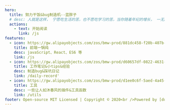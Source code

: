 ```yaml
---
hero:
  title: 努力干饭&bug制造机--蓝胖子
  # desc: 人就是这样， 宁愿吃生活的苦，也不愿吃学习的苦，当你随着年纪的增长， 一无所成时才会发现， 只有知识才能充盈你的世界，不间断的学习才能给自己安全感，无论海角天涯，只此心安及是家。
  actions:
    - text: 开始阅读
      link: /js
features:
  - icon: https://gw.alipayobjects.com/zos/bmw-prod/881dc458-f20b-407b-947a-95104b5ec82b/k79dm8ih_w144_h144.png
    title: 前端一锅炖
    desc: javaScript、React、ES6 等
    link: /js
  - icon: https://gw.alipayobjects.com/zos/bmw-prod/d60657df-0822-4631-9d7c-e7a869c2f21c/k79dmz3q_w126_h126.png
    title: 工作笔记&小tips&经验
    desc: 制造bug&踩坑日记
    link: /daily-record'
  - icon: https://gw.alipayobjects.com/zos/bmw-prod/d1ee0c6f-5aed-4a45-a507-339a4bfe076c/k7bjsocq_w144_h144.png
    title: 工具
    desc: 一些让人如沐春风的插件&工具函数
    link: /utils
footer: Open-source MIT Licensed | Copyright © 2020<br />Powered by [dumi](https://d.umijs.org)
---
```

